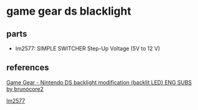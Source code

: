 # game gear ds blacklight

## parts

* lm2577: SIMPLE SWITCHER Step-Up Voltage (5V to 12 V)




## references

[Game Gear - Nintendo DS backlight modification (backlit LED) ENG SUBS by brunocore2](https://www.youtube.com/watch?v=gxT_peqtUMk)

[lm2577](https://www.hobby-hour.com/electronics/lm2577-switching-regulator.php)
